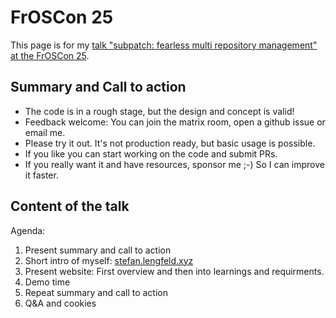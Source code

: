 # FrOSCon 25

This page is for my
[talk "subpatch: fearless multi repository management" at the FrOSCon 25](https://programm.froscon.org/froscon2025/talk/8a2eb9f1-3cd7-416e-acfc-380c722935fc/).


## Summary and Call to action

* The code is in a rough stage, but the design and concept is valid!
* Feedback welcome: You can join the matrix room, open a github issue or email me.
* Please try it out. It's not production ready, but basic usage is possible.
* If you like you can start working on the code and submit PRs.
* If you really want it and have resources, sponsor me ;-) So I can improve it
  faster.


## Content of the talk

Agenda:

1. Present summary and call to action
2. Short intro of myself: [stefan.lengfeld.xyz](https://stefan.lengfeld.xyz/)
3. Present website: First overview and then into learnings and requirments.
4. Demo time
5. Repeat summary and call to action
6. Q&A and cookies

